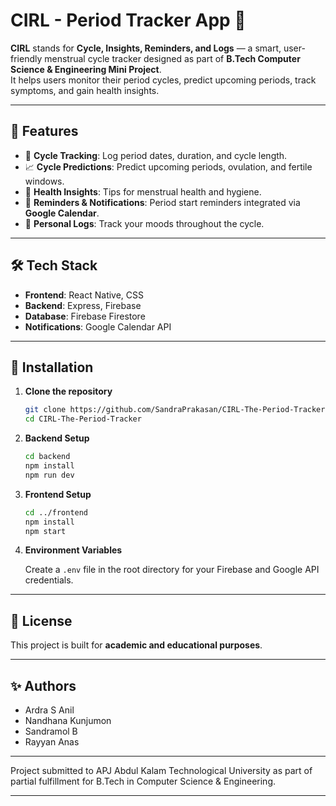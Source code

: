 # CIRL - Period Tracker App 🌸

**CIRL** stands for **Cycle, Insights, Reminders, and Logs** — a smart, user-friendly menstrual cycle tracker designed as part of **B.Tech Computer Science & Engineering Mini Project**.  
It helps users monitor their period cycles, predict upcoming periods, track symptoms, and gain health insights.

---

## 🚀 Features

- 📅 **Cycle Tracking**: Log period dates, duration, and cycle length.
- 📈 **Cycle Predictions**: Predict upcoming periods, ovulation, and fertile windows.
- 🧘 **Health Insights**: Tips for menstrual health and hygiene.
- 🔔 **Reminders & Notifications**: Period start reminders integrated via **Google Calendar**.
- 📝 **Personal Logs**: Track your moods throughout the cycle.

---

## 🛠️ Tech Stack

- **Frontend**: React Native, CSS
- **Backend**: Express, Firebase
- **Database**: Firebase Firestore
- **Notifications**: Google Calendar API

---

## 📅 Installation

1. **Clone the repository**
   ```bash
   git clone https://github.com/SandraPrakasan/CIRL-The-Period-Tracker.git
   cd CIRL-The-Period-Tracker
   ```

2. **Backend Setup**
   ```bash
   cd backend
   npm install
   npm run dev
   ```

3. **Frontend Setup**
   ```bash
   cd ../frontend
   npm install
   npm start
   ```

4. **Environment Variables**

   Create a `.env` file in the root directory for your Firebase and Google API credentials.

---

## 📄 License

This project is built for **academic and educational purposes**.

---

## ✨ Authors

- Ardra S Anil
- Nandhana Kunjumon
- Sandramol B
- Rayyan Anas

---

  Project submitted to APJ Abdul Kalam Technological University as part of partial fulfillment for B.Tech in Computer Science & Engineering.

---
